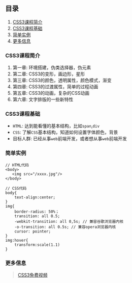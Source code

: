 ## 目录
1. [CSS3课程简介](#CSS3课程简介)
2. [CSS3课程基础](#CSS3课程基础)
3. [简单实例](#简单实例)
4. [更多信息](#更多信息)

### CSS3课程简介
1. 第一章: 环境搭建，伪类选择器，伪元素
2. 第二章: CSS3的变形，画边形，星形
3. 第三章: CSS3的颜色，透明属性，颜色模式，渐变
4. 第四章: CSS3的过渡属性，简单的过程动画
5. 第五章: CSS3的动画，复杂的CSS动画
6. 第六章: 文字排版的一些新特性

### CSS3课程基础
* `HTML`: 达到能看懂的基本结构，比如`span`,`div`
* `CSS`: 了解`CSS`基本结构，知道如何设置字体颜色，背景
* 目标人群: 已经从事`web`前端开发，或者想从事`web`前端开发

### 简单实例
```
// HTML代码
<body>
   <img src="/xxxx.jpg"/>
</body>

// CSS代码
body{
    text-align:center;
}
img{
    border-radius: 50%；
    transition: all 0.5;
    -webkit-transition: all 0,5s; // 兼容谷歌浏览器内核
    -o-transition: all 0.5s; // 兼容opera浏览器内核
    cursor: pointer;
}
img:hover{
    transform:scale(1.1)
}
```

### 更多信息
> [CSS3免费视频](https://www.bilibili.com/video/av37908995)
